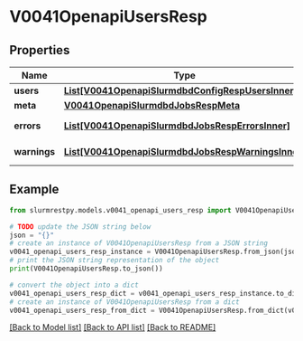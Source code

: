 # V0041OpenapiUsersResp


## Properties

Name | Type | Description | Notes
------------ | ------------- | ------------- | -------------
**users** | [**List[V0041OpenapiSlurmdbdConfigRespUsersInner]**](V0041OpenapiSlurmdbdConfigRespUsersInner.md) | users |
**meta** | [**V0041OpenapiSlurmdbdJobsRespMeta**](V0041OpenapiSlurmdbdJobsRespMeta.md) |  | [optional]
**errors** | [**List[V0041OpenapiSlurmdbdJobsRespErrorsInner]**](V0041OpenapiSlurmdbdJobsRespErrorsInner.md) | Query errors | [optional]
**warnings** | [**List[V0041OpenapiSlurmdbdJobsRespWarningsInner]**](V0041OpenapiSlurmdbdJobsRespWarningsInner.md) | Query warnings | [optional]

## Example

```python
from slurmrestpy.models.v0041_openapi_users_resp import V0041OpenapiUsersResp

# TODO update the JSON string below
json = "{}"
# create an instance of V0041OpenapiUsersResp from a JSON string
v0041_openapi_users_resp_instance = V0041OpenapiUsersResp.from_json(json)
# print the JSON string representation of the object
print(V0041OpenapiUsersResp.to_json())

# convert the object into a dict
v0041_openapi_users_resp_dict = v0041_openapi_users_resp_instance.to_dict()
# create an instance of V0041OpenapiUsersResp from a dict
v0041_openapi_users_resp_from_dict = V0041OpenapiUsersResp.from_dict(v0041_openapi_users_resp_dict)
```
[[Back to Model list]](../README.md#documentation-for-models) [[Back to API list]](../README.md#documentation-for-api-endpoints) [[Back to README]](../README.md)


